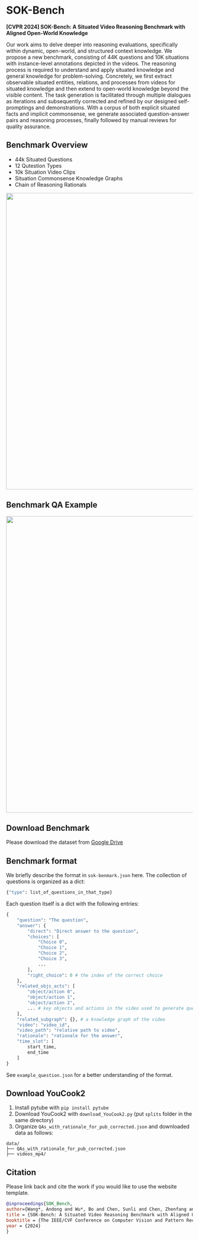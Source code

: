 # SOK-Bench
**[CVPR 2024] SOK-Bench: A Situated Video Reasoning Benchmark with Aligned Open-World Knowledge**

<!-- 
Reasoning from visual dynamics scenes has many real-world applications. However, existing video reasoning benchmarks are still inadequate since they were mainly designed for factual or situated reasoning and rarely involve broader knowledge in the real world.
-->

Our work aims to delve deeper into reasoning evaluations, specifically within dynamic, open-world, and structured context knowledge. 
We propose a new benchmark, consisting of 44K questions and 10K situations with instance-level annotations depicted in the videos. The reasoning process is required to understand and apply situated knowledge and general knowledge for problem-solving.
Concretely, we first extract observable situated entities, relations, and processes from videos for situated knowledge and then extend to open-world knowledge beyond the visible content. 
The task generation is facilitated through multiple dialogues as iterations and subsequently corrected and refined by our designed self-promptings and demonstrations.
With a corpus of both explicit situated facts and implicit commonsense, we generate associated question-answer pairs and reasoning processes, finally followed by manual reviews for quality assurance.

## Benchmark Overview
* 44k Situated Questions
* 12 Qutestion Types
* 10k Situation Video Clips
* Situation Commonsense Knowledge Graphs
* Chain of Reasoning Rationals

<div align="center">
<img src="imgs/fig_overview.png" width="800" >
</div>

## Benchmark QA Example

<div align="center">
<img src="imgs/fig_qa_examples.png" width="800" >
</div>

## Download Benchmark
Please download the dataset from [Google Drive](https://drive.google.com/file/d/1jWPY4yF-iBChvfN4MmlhXRhUJLySXRne/view?usp=sharing)

## Benchmark format
We briefly describe the format in ```sok-benmark.json``` here. The collection of questions is organized as a dict:
```python
{"type": list_of_questions_in_that_type}
```
Each question itself is a dict with the following entries:
```python
{
    "question": "The question",
    "answer": {
        "direct": "Direct answer to the question",
        "choices": [
            "Choice 0",
            "Choice 1",
            "Choice 2",
            "Choice 3",
            ...
        ],
        "right_choice": 0 # the index of the correct choice
    },
    "related_objs_acts": [
        "object/action 0",
        "object/action 1",
        "object/action 2",
        ... # key objects and actions in the video used to generate questions
    ],
    "related_subgraph": {}, # a knowledge graph of the video
    "video": "video_id",
    "video_path": "relative path to video",
    "rationale": "rationale for the answer",
    "time_slot": [
        start_time,
        end_time
    ]
}
```
See `example_question.json` for a better understanding of the format.

## Download YouCook2

1. Install pytube with `pip install pytube`
2. Download YouCook2 with `download_YouCook2.py` (put `splits` folder in the same directory)
3. Organize `QAs_with_rationale_for_pub_corrected.json` and downloaded data as follows:
```
data/
├── QAs_with_rationale_for_pub_corrected.json
├── videos_mp4/
```

## Citation
Please link back and cite the work if you would like to use the website template.
```BibTeX
@inproceedings{SOK_Bench,
author={Wang*, Andong and Wu*, Bo and Chen, Sunli and Chen, Zhenfang and Guan, Haotian and Lee, Wei-Ning and Li, Erran Li and Tenenbaum, Joshua B and Gan, Chuang},
title = {SOK-Bench: A Situated Video Reasoning Benchmark with Aligned Open-World Knowledge},
booktitle = {The IEEE/CVF Conference on Computer Vision and Pattern Recognition (CVPR)},
year = {2024}
}
```

